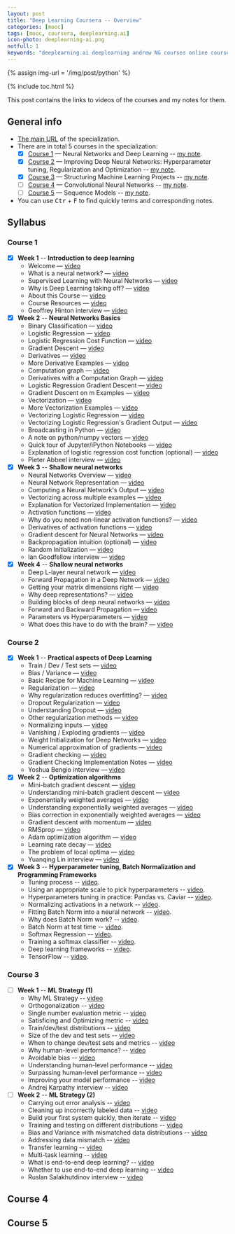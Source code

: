 ```yaml
---
layout: post
title: "Deep Learning Coursera -- Overview"
categories: [mooc]
tags: [mooc, coursera, deeplearning.ai]
icon-photo: deeplearning-ai.png
notfull: 1
keywords: "deeplearning.ai deeplearning andrew NG courses online coursera machine learning certificate Neural Networks and Deep Learning Improving Deep Neural Networks: Hyperparameter tuning, Regularization and Optimization Structuring Machine Learning Projects Convolutional Neural Networks Sequence Models"
---
```


{% assign img-url = '/img/post/python' %}

{% include toc.html %}

This post contains the links to videos of the courses and my notes for them.

## General info

- [The main URL](https://www.coursera.org/specializations/deep-learning) of the specialization.
- There are in total 5 courses in the specialization:
    - [x] [Course 1](https://www.coursera.org/learn/neural-networks-deep-learning?specialization=deep-learning) — Neural Networks and Deep Learning -- [my note](/deeplearning-ai-course-1).
    - [x] [Course 2](https://www.coursera.org/learn/deep-neural-network?specialization=deep-learning) — Improving Deep Neural Networks: Hyperparameter tuning, Regularization and Optimization -- [my note](/deeplearning-ai-course-2).
    - [x] [Course 3](https://www.coursera.org/learn/machine-learning-projects?specialization=deep-learning) — Structuring Machine Learning Projects -- [my note](/deeplearning-ai-course-3).
    - [ ] [Course 4](https://www.coursera.org/learn/convolutional-neural-networks?specialization=deep-learning) — Convolutional Neural Networks -- [my note](/deeplearning-ai-course-4).
    - [ ] [Course 5](https://www.coursera.org/learn/nlp-sequence-models) — Sequence Models -- [my note](/deeplearning-ai-course-5).
- You can use <kbd>Ctr</kbd> + <kbd>F</kbd> to find quickly terms and corresponding notes.

## Syllabus

### Course 1

- [x] **Week 1** -- **Introduction to deep learning**
    - Welcome — [video](https://www.coursera.org/lecture/neural-networks-deep-learning/welcome-Cuf2f)
    - What is a neural network? — [video](https://www.coursera.org/lecture/neural-networks-deep-learning/what-is-a-neural-network-eAE2G)
    - Supervised Learning with Neural Networks — [video](https://www.coursera.org/lecture/neural-networks-deep-learning/supervised-learning-with-neural-networks-2c38r)
    - Why is Deep Learning taking off? — [video](https://www.coursera.org/lecture/neural-networks-deep-learning/why-is-deep-learning-taking-off-praGm)
    - About this Course — [video](https://www.coursera.org/lecture/neural-networks-deep-learning/about-this-course-6A3es) 
    - Course Resources — [video](https://www.coursera.org/lecture/neural-networks-deep-learning/course-resources-2PhD4)
    - Geoffrey Hinton interview — [video](https://www.coursera.org/lecture/neural-networks-deep-learning/geoffrey-hinton-interview-dcm5r)
- [x] **Week 2** -- **Neural Networks Basics**
    - Binary Classification — [video](https://www.coursera.org/lecture/neural-networks-deep-learning/binary-classification-Z8j0R)
    - Logistic Regression — [video](https://www.coursera.org/lecture/neural-networks-deep-learning/logistic-regression-LoKih)
    - Logistic Regression Cost Function — [video](https://www.coursera.org/lecture/neural-networks-deep-learning/logistic-regression-cost-function-yWaRd)
    - Gradient Descent — [video](https://www.coursera.org/lecture/neural-networks-deep-learning/gradient-descent-A0tBd)
    - Derivatives — [video](https://www.coursera.org/lecture/neural-networks-deep-learning/derivatives-0ULGt) 
    - More Derivative Examples — [video](https://www.coursera.org/lecture/neural-networks-deep-learning/more-derivative-examples-oEcPT)
    - Computation graph — [video](https://www.coursera.org/lecture/neural-networks-deep-learning/computation-graph-4WdOY)
    - Derivatives with a Computation Graph — [video](https://www.coursera.org/lecture/neural-networks-deep-learning/derivatives-with-a-computation-graph-0VSHe)
    - Logistic Regression Gradient Descent — [video](https://www.coursera.org/lecture/neural-networks-deep-learning/logistic-regression-gradient-descent-5sdh6)
    - Gradient Descent on m Examples — [video](https://www.coursera.org/lecture/neural-networks-deep-learning/gradient-descent-on-m-examples-udiAq)
    - Vectorization — [video](https://www.coursera.org/lecture/neural-networks-deep-learning/vectorization-NYnog)
    - More Vectorization Examples — [video](https://www.coursera.org/lecture/neural-networks-deep-learning/more-vectorization-examples-ZPlX9)
    - Vectorizing Logistic Regression — [video](https://www.coursera.org/lecture/neural-networks-deep-learning/vectorizing-logistic-regression-moUlO)
    - Vectorizing Logistic Regression's Gradient Output — [video](https://www.coursera.org/lecture/neural-networks-deep-learning/vectorizing-logistic-regressions-gradient-output-IgFnJ)
    - Broadcasting in Python — [video](https://www.coursera.org/lecture/neural-networks-deep-learning/broadcasting-in-python-uBuTv)
    - A note on python/numpy vectors — [video](https://www.coursera.org/lecture/neural-networks-deep-learning/a-note-on-python-numpy-vectors-87MUx)
    - Quick tour of Jupyter/iPython Notebooks — [video](https://www.coursera.org/lecture/neural-networks-deep-learning/quick-tour-of-jupyter-ipython-notebooks-ChN1T)
    - Explanation of logistic regression cost function (optional) — [video](https://www.coursera.org/lecture/neural-networks-deep-learning/explanation-of-logistic-regression-cost-function-optional-SmIbQ)
    - Pieter Abbeel interview — [video](https://www.coursera.org/lecture/neural-networks-deep-learning/pieter-abbeel-interview-eqiZZ)
- [x] **Week 3** -- **Shallow neural networks**
    - Neural Networks Overview — [video](https://www.coursera.org/lecture/neural-networks-deep-learning/neural-networks-overview-qg83v)
    - Neural Network Representation — [video](https://www.coursera.org/lecture/neural-networks-deep-learning/neural-network-representation-GyW9e)
    - Computing a Neural Network's Output — [video](https://www.coursera.org/lecture/neural-networks-deep-learning/computing-a-neural-networks-output-tyAGh)
    - Vectorizing across multiple examples — [video](https://www.coursera.org/lecture/neural-networks-deep-learning/vectorizing-across-multiple-examples-ZCcMM)
    - Explanation for Vectorized Implementation — [video](https://www.coursera.org/lecture/neural-networks-deep-learning/explanation-for-vectorized-implementation-Y20qP)
    - Activation functions — [video](https://www.coursera.org/lecture/neural-networks-deep-learning/activation-functions-4dDC1)
    - Why do you need non-linear activation functions? — [video](https://www.coursera.org/lecture/neural-networks-deep-learning/why-do-you-need-non-linear-activation-functions-OASKH)
    - Derivatives of activation functions — [video](https://www.coursera.org/lecture/neural-networks-deep-learning/derivatives-of-activation-functions-qcG1j)
    - Gradient descent for Neural Networks — [video](https://www.coursera.org/lecture/neural-networks-deep-learning/gradient-descent-for-neural-networks-Wh8NI)
    - Backpropagation intuition (optional) — [video](https://www.coursera.org/lecture/neural-networks-deep-learning/backpropagation-intuition-optional-6dDj7)
    - Random Initialization — [video](https://www.coursera.org/lecture/neural-networks-deep-learning/random-initialization-XtFPI)
    - Ian Goodfellow interview — [video](https://www.coursera.org/lecture/neural-networks-deep-learning/ian-goodfellow-interview-WSia1)
- [x] **Week 4** -- **Shallow neural networks**
    - Deep L-layer neural network — [video](https://www.coursera.org/lecture/neural-networks-deep-learning/deep-l-layer-neural-network-7dP6E)
    - Forward Propagation in a Deep Network — [video](https://www.coursera.org/lecture/neural-networks-deep-learning/forward-propagation-in-a-deep-network-MijzH)
    - Getting your matrix dimensions right — [video](https://www.coursera.org/lecture/neural-networks-deep-learning/getting-your-matrix-dimensions-right-Rz47X)
    - Why deep representations? — [video](https://www.coursera.org/lecture/neural-networks-deep-learning/why-deep-representations-rz9xJ)
    - Building blocks of deep neural networks — [video](https://www.coursera.org/lecture/neural-networks-deep-learning/building-blocks-of-deep-neural-networks-uGCun)
    - Forward and Backward Propagation — [video](https://www.coursera.org/lecture/neural-networks-deep-learning/forward-and-backward-propagation-znwiG)
    - Parameters vs Hyperparameters — [video](https://www.coursera.org/lecture/neural-networks-deep-learning/parameters-vs-hyperparameters-TBvb5)
    - What does this have to do with the brain? — [video](https://www.coursera.org/lecture/neural-networks-deep-learning/what-does-this-have-to-do-with-the-brain-obJnR)

### Course 2

- [x] **Week 1** -- **Practical aspects of Deep Learning**
    - Train / Dev / Test sets — [video](https://www.coursera.org/lecture/deep-neural-network/train-dev-test-sets-cxG1s)
    - Bias / Variance — [video](https://www.coursera.org/lecture/deep-neural-network/bias-variance-ZhclI)
    - Basic Recipe for Machine Learning — [video](https://www.coursera.org/lecture/deep-neural-network/basic-recipe-for-machine-learning-ZBkx4)
    - Regularization — [video](https://www.coursera.org/lecture/deep-neural-network/regularization-Srsrc)
    - Why regularization reduces overfitting? — [video](https://www.coursera.org/lecture/deep-neural-network/why-regularization-reduces-overfitting-T6OJj)
    - Dropout Regularization — [video](https://www.coursera.org/lecture/deep-neural-network/dropout-regularization-eM33A)
    - Understanding Dropout — [video](https://www.coursera.org/lecture/deep-neural-network/understanding-dropout-YaGbR)
    - Other regularization methods — [video](https://www.coursera.org/lecture/deep-neural-network/other-regularization-methods-Pa53F)
    - Normalizing inputs — [video](https://www.coursera.org/lecture/deep-neural-network/normalizing-inputs-lXv6U)
    - Vanishing / Exploding gradients — [video](https://www.coursera.org/lecture/deep-neural-network/vanishing-exploding-gradients-C9iQO)
    - Weight Initialization for Deep Networks — [video](https://www.coursera.org/lecture/deep-neural-network/weight-initialization-for-deep-networks-RwqYe)
    - Numerical approximation of gradients — [video](https://www.coursera.org/lecture/deep-neural-network/numerical-approximation-of-gradients-XzSSa)
    - Gradient checking — [video](https://www.coursera.org/lecture/deep-neural-network/gradient-checking-htA0l)
    - Gradient Checking Implementation Notes — [video](https://www.coursera.org/lecture/deep-neural-network/gradient-checking-implementation-notes-6igIc) 
    - Yoshua Bengio interview — [video](https://www.coursera.org/lecture/deep-neural-network/yoshua-bengio-interview-bqUgf)
- [x] **Week 2** -- **Optimization algorithms**
    - Mini-batch gradient descent — [video](https://www.coursera.org/lecture/deep-neural-network/mini-batch-gradient-descent-qcogH)
    - Understanding mini-batch gradient descent — [video](https://www.coursera.org/lecture/deep-neural-network/understanding-mini-batch-gradient-descent-lBXu8)
    - Exponentially weighted averages — [video](https://www.coursera.org/lecture/deep-neural-network/exponentially-weighted-averages-duStO)
    - Understanding exponentially weighted averages — [video](https://www.coursera.org/lecture/deep-neural-network/understanding-exponentially-weighted-averages-Ud7t0)
    - Bias correction in exponentially weighted averages — [video](https://www.coursera.org/lecture/deep-neural-network/bias-correction-in-exponentially-weighted-averages-XjuhD)
    - Gradient descent with momentum — [video](https://www.coursera.org/lecture/deep-neural-network/gradient-descent-with-momentum-y0m1f)
    - RMSprop — [video](https://www.coursera.org/lecture/deep-neural-network/rmsprop-BhJlm)
    - Adam optimization algorithm — [video](https://www.coursera.org/lecture/deep-neural-network/adam-optimization-algorithm-w9VCZ)
    - Learning rate decay — [video](https://www.coursera.org/lecture/deep-neural-network/learning-rate-decay-hjgIA)
    - The problem of local optima — [video](https://www.coursera.org/lecture/deep-neural-network/the-problem-of-local-optima-RFANA)
    - Yuanqing Lin interview — [video](https://www.coursera.org/lecture/deep-neural-network/yuanqing-lin-interview-CXqid)
- [x] **Week 3** -- **Hyperparameter tuning, Batch Normalization and Programming Frameworks**
    - Tuning process -- [video](https://www.coursera.org/lecture/deep-neural-network/tuning-process-dknSn).
    - Using an appropriate scale to pick hyperparameters -- [video](https://www.coursera.org/learn/deep-neural-network/lecture/3rdqN/using-an-appropriate-scale-to-pick-hyperparameters).
    - Hyperparameters tuning in practice: Pandas vs. Caviar -- [video](https://www.coursera.org/learn/deep-neural-network/lecture/DHNcc/hyperparameters-tuning-in-practice-pandas-vs-caviar).
    - Normalizing activations in a network -- [video](https://www.coursera.org/learn/deep-neural-network/lecture/4ptp2/normalizing-activations-in-a-network).
    - Fitting Batch Norm into a neural network -- [video](https://www.coursera.org/learn/deep-neural-network/lecture/RN8bN/fitting-batch-norm-into-a-neural-network).
    - Why does Batch Norm work? -- [video](https://www.coursera.org/learn/deep-neural-network/lecture/81oTm/why-does-batch-norm-work).
    - Batch Norm at test time -- [video](https://www.coursera.org/learn/deep-neural-network/lecture/FsoNw/batch-norm-at-test-time).
    - Softmax Regression -- [video](https://www.coursera.org/learn/deep-neural-network/lecture/HRy7y/softmax-regression).
    - Training a softmax classifier -- [video](https://www.coursera.org/learn/deep-neural-network/lecture/LCsCH/training-a-softmax-classifier).
    - Deep learning frameworks -- [video](https://www.coursera.org/learn/deep-neural-network/lecture/NpLFp/deep-learning-frameworks).
    - TensorFlow -- [video](https://www.coursera.org/learn/deep-neural-network/lecture/zcZlH/tensorflow).

### Course 3

- [ ] **Week 1** -- **ML Strategy (1)**
    - Why ML Strategy -- [video](https://www.coursera.org/learn/machine-learning-projects/lecture/yeHYT/why-ml-strategy)
    - Orthogonalization -- [video](https://www.coursera.org/learn/machine-learning-projects/lecture/FRvQe/orthogonalization)
    - Single number evaluation metric -- [video](https://www.coursera.org/learn/machine-learning-projects/lecture/wIKkC/single-number-evaluation-metric)
    - Satisficing and Optimizing metric -- [video](https://www.coursera.org/learn/machine-learning-projects/lecture/uNWnZ/satisficing-and-optimizing-metric)
    - Train/dev/test distributions -- [video](https://www.coursera.org/learn/machine-learning-projects/lecture/78P8f/train-dev-test-distributions)
    - Size of the dev and test sets -- [video](https://www.coursera.org/learn/machine-learning-projects/lecture/HOby4/size-of-the-dev-and-test-sets)
    - When to change dev/test sets and metrics -- [video](https://www.coursera.org/learn/machine-learning-projects/lecture/Ux3wB/when-to-change-dev-test-sets-and-metrics)
    - Why human-level performance? -- [video](https://www.coursera.org/learn/machine-learning-projects/lecture/FWkpo/why-human-level-performance)
    - Avoidable bias -- [video](https://www.coursera.org/learn/machine-learning-projects/lecture/LG12R/avoidable-bias)
    - Understanding human-level performance -- [video](https://www.coursera.org/learn/machine-learning-projects/lecture/XInVm/understanding-human-level-performance)
    - Surpassing human-level performance -- [video](https://www.coursera.org/learn/machine-learning-projects/lecture/LiV7n/surpassing-human-level-performance)
    - Improving your model performance -- [video](https://www.coursera.org/learn/machine-learning-projects/lecture/4IPD6/improving-your-model-performance)
    - Andrej Karpathy interview -- [video](https://www.coursera.org/learn/machine-learning-projects/lecture/Ggkxn/andrej-karpathy-interview)
- [ ] **Week 2** -- **ML Strategy (2)**
    - Carrying out error analysis -- [video](https://www.coursera.org/learn/machine-learning-projects/lecture/GwViP/carrying-out-error-analysis)
    - Cleaning up incorrectly labeled data -- [video](https://www.coursera.org/learn/machine-learning-projects/lecture/IGRRb/cleaning-up-incorrectly-labeled-data)
    - Build your first system quickly, then iterate -- [video](https://www.coursera.org/learn/machine-learning-projects/lecture/jyWpn/build-your-first-system-quickly-then-iterate)
    - Training and testing on different distributions -- [video](https://www.coursera.org/learn/machine-learning-projects/lecture/Xs9IV/training-and-testing-on-different-distributions)
    - Bias and Variance with mismatched data distributions -- [video](https://www.coursera.org/learn/machine-learning-projects/lecture/ht85t/bias-and-variance-with-mismatched-data-distributions)
    - Addressing data mismatch -- [video](https://www.coursera.org/learn/machine-learning-projects/lecture/biLiy/addressing-data-mismatch)
    - Transfer learning -- [video](https://www.coursera.org/learn/machine-learning-projects/lecture/WNPap/transfer-learning)
    - Multi-task learning -- [video](https://www.coursera.org/learn/machine-learning-projects/lecture/l9zia/multi-task-learning)
    - What is end-to-end deep learning? -- [video](https://www.coursera.org/learn/machine-learning-projects/lecture/k0Klk/what-is-end-to-end-deep-learning)
    - Whether to use end-to-end deep learning -- [video](https://www.coursera.org/learn/machine-learning-projects/lecture/H56eb/whether-to-use-end-to-end-deep-learning)
    - Ruslan Salakhutdinov interview -- [video](https://www.coursera.org/learn/machine-learning-projects/lecture/kR8gk/ruslan-salakhutdinov-interview)

## Course 4

## Course 5
